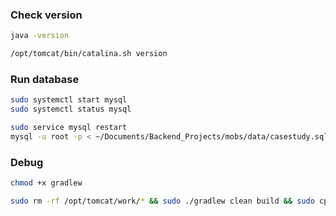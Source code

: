 
### Check version
```bash
java -version
```

```bash
/opt/tomcat/bin/catalina.sh version
```

### Run database
```bash
sudo systemctl start mysql
sudo systemctl status mysql
```

```bash
sudo service mysql restart
mysql -u root -p < ~/Documents/Backend_Projects/mobs/data/casestudy.sql
```

### Debug
```bash
chmod +x gradlew
```

```bash
sudo rm -rf /opt/tomcat/work/* && sudo ./gradlew clean build && sudo cp build/libs/casestudy-1.0-SNAPSHOT.war /opt/tomcat/webapps/casestudy.war && sudo /opt/tomcat/bin/shutdown.sh && sudo /opt/tomcat/bin/startup.sh
```


